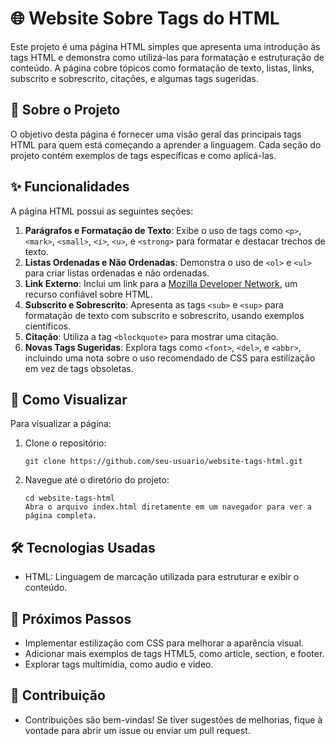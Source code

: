 # 🌐 Website Sobre Tags do HTML

Este projeto é uma página HTML simples que apresenta uma introdução às tags HTML e demonstra como utilizá-las para formatação e estruturação de conteúdo. A página cobre tópicos como formatação de texto, listas, links, subscrito e sobrescrito, citações, e algumas tags sugeridas.

## 📄 Sobre o Projeto

O objetivo desta página é fornecer uma visão geral das principais tags HTML para quem está começando a aprender a linguagem. Cada seção do projeto contém exemplos de tags específicas e como aplicá-las.

## ✨ Funcionalidades

A página HTML possui as seguintes seções:

1. **Parágrafos e Formatação de Texto**: Exibe o uso de tags como `<p>`, `<mark>`, `<small>`, `<i>`, `<u>`, e `<strong>` para formatar e destacar trechos de texto.
2. **Listas Ordenadas e Não Ordenadas**: Demonstra o uso de `<ol>` e `<ul>` para criar listas ordenadas e não ordenadas.
3. **Link Externo**: Inclui um link para a [Mozilla Developer Network](https://developer.mozilla.org/pt-BR/docs/Web/HTML), um recurso confiável sobre HTML.
4. **Subscrito e Sobrescrito**: Apresenta as tags `<sub>` e `<sup>` para formatação de texto com subscrito e sobrescrito, usando exemplos científicos.
5. **Citação**: Utiliza a tag `<blockquote>` para mostrar uma citação.
6. **Novas Tags Sugeridas**: Explora tags como `<font>`, `<del>`, e `<abbr>`, incluindo uma nota sobre o uso recomendado de CSS para estilização em vez de tags obsoletas.

## 🔗 Como Visualizar

Para visualizar a página:

1. Clone o repositório:

   ```
   git clone https://github.com/seu-usuario/website-tags-html.git
   ```
2. Navegue até o diretório do projeto:

   ```
   cd website-tags-html
   Abra o arquivo index.html diretamente em um navegador para ver a página completa.
   ```

## 🛠️ Tecnologias Usadas
  - HTML: Linguagem de marcação utilizada para estruturar e exibir o conteúdo.

## 🚀 Próximos Passos

  - Implementar estilização com CSS para melhorar a aparência visual.
  - Adicionar mais exemplos de tags HTML5, como article, section, e footer.
  - Explorar tags multimídia, como audio e video.

## 🤝 Contribuição

  - Contribuições são bem-vindas! Se tiver sugestões de melhorias, fique à vontade para abrir um issue ou enviar um pull request.
